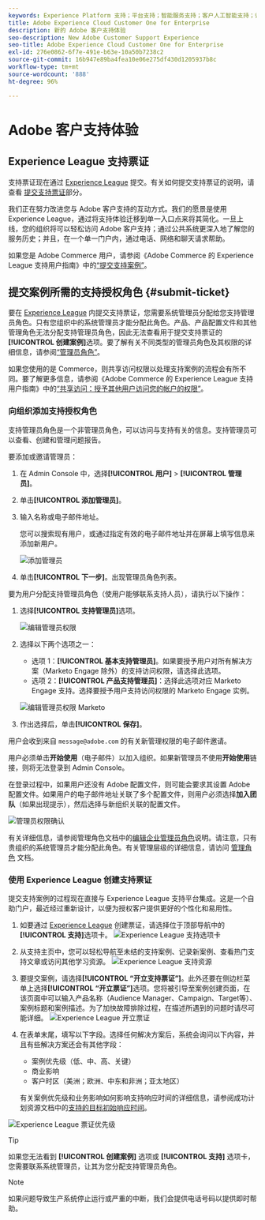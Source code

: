 ```yaml
---
keywords: Experience Platform 支持；平台支持；智能服务支持；客户人工智能支持；归因人工智能支持；rtcdp 支持；提交支持票证；客户支持
title: Adobe Experience Cloud Customer One for Enterprise
description: 新的 Adobe 客户支持体验
seo-description: New Adobe Customer Support Experience
seo-title: Adobe Experience Cloud Customer One for Enterprise
exl-id: 276e0862-6f7e-491e-b63e-10a50b7238c2
source-git-commit: 16b947e89ba4fea10e06e275df430d1205937b8c
workflow-type: tm+mt
source-wordcount: '888'
ht-degree: 96%

---
```


# Adobe 客户支持体验

## Experience League 支持票证

支持票证现在通过 [Experience League](https://experienceleague.adobe.com/home#support) 提交。有关如何提交支持票证的说明，请查看 [提交支持票证](#create-a-support-ticket-with-experience-league)部分。

我们正在努力改进您与 Adobe 客户支持的互动方式。我们的愿景是使用 Experience League，通过将支持体验迁移到单一入口点来将其简化。一旦上线，您的组织将可以轻松访问 Adobe 客户支持；通过公共系统更深入地了解您的服务历史；并且，在一个单一门户内，通过电话、网络和聊天请求帮助。

如果您是 Adobe Commerce 用户，请参阅《Adobe Commerce 的 Experience League 支持用户指南》中的[“提交支持案例”](https://experienceleague.adobe.com/en/docs/commerce-knowledge-base/kb/help-center-guide/magento-help-center-user-guide#support-case)。

## 提交案例所需的支持授权角色 {#submit-ticket}

要在 [Experience League](https://experienceleague.adobe.com/home#support) 内提交支持票证，您需要系统管理员分配给您支持管理员角色。只有您组织中的系统管理员才能分配此角色。产品、产品配置文件和其他管理角色无法分配支持管理员角色，因此无法查看用于提交支持票证的&#x200B;**[!UICONTROL 创建案例]**&#x200B;选项。要了解有关不同类型的管理员角色及其权限的详细信息，请参阅[“管理员角色”](admin-roles.md)。

如果您使用的是 Commerce，则共享访问权限以处理支持案例的流程会有所不同。要了解更多信息，请参阅《Adobe Commerce 的 Experience League 支持用户指南》中的[“共享访问：授予其他用户访问您的帐户的权限”](https://experienceleague.adobe.com/en/docs/commerce-knowledge-base/kb/help-center-guide/magento-help-center-user-guide#shared-access)。

### 向组织添加支持授权角色

支持管理员角色是一个非管理员角色，可以访问与支持有关的信息。支持管理员可以查看、创建和管理问题报告。

要添加或邀请管理员：

1. 在 Admin Console 中，选择&#x200B;**[!UICONTROL 用户]** > **[!UICONTROL 管理员]**。
1. 单击&#x200B;**[!UICONTROL 添加管理员]**。
1. 输入名称或电子邮件地址。

   您可以搜索现有用户，或通过指定有效的电子邮件地址并在屏幕上填写信息来添加新用户。

   ![添加管理员](assets/admin-console-add-admin.png)

1. 单击&#x200B;**[!UICONTROL 下一步]**。出现管理员角色列表。

要为用户分配支持管理员角色（使用户能够联系支持人员），请执行以下操作：

1. 选择&#x200B;**[!UICONTROL 支持管理员]**&#x200B;选项。

   ![编辑管理员权限](assets/edit-admin-rights.png)

1. 选择以下两个选项之一：

   * 选项 1：**[!UICONTROL 基本支持管理员]**。如果要授予用户对所有解决方案（Marketo Engage 除外）的支持访问权限，请选择此选项。
   * 选项 2：**[!UICONTROL 产品支持管理员]**：选择此选项对应 Marketo Engage 支持。选择要授予用户支持访问权限的 Marketo Engage 实例。

   ![编辑管理员权限 Marketo](assets/edit-admin-rights-advanced.png)

1. 作出选择后，单击&#x200B;**[!UICONTROL 保存]**。

用户会收到来自 `message@adobe.com` 的有关新管理权限的电子邮件邀请。

用户必须单击&#x200B;**开始使用**（电子邮件）以加入组织。如果新管理员不使用&#x200B;**开始使用**&#x200B;链接，则将无法登录到 Admin Console。

在登录过程中，如果用户还没有 Adobe 配置文件，则可能会要求其设置 Adobe 配置文件。如果用户的电子邮件地址关联了多个配置文件，则用户必须选择&#x200B;**加入团队**（如果出现提示），然后选择与新组织关联的配置文件。

![管理员权限确认](assets/admin-rights-confirmation.png)

有关详细信息，请参阅管理角色文档中的[编辑企业管理员角色](admin-roles.md#add-enterprise-role)说明。请注意，只有贵组织的系统管理员才能分配此角色。有关管理层级的详细信息，请访问 [管理角色](admin-roles.md) 文档。

### 使用 Experience League 创建支持票证

提交支持案例的过程现在直接与 Experience League 支持平台集成。这是一个自助门户，最近经过重新设计，以便为授权客户提供更好的个性化和易用性。

1. 如要通过 [Experience League](https://experienceleague.adobe.com/home#support) 创建票证，请选择位于顶部导航中的&#x200B;**[!UICONTROL 支持]**&#x200B;选项卡。
   ![Experience League 支持选项卡](./assets/experience-league-support-tab.png)
1. 从支持主页中，您可以轻松导航至未结的支持案例、记录新案例、查看热门支持文章或访问其他学习资源。
   ![Experience League 支持资源](./assets/experience-league-support-resources.png)
1. 要提交案例，请选择&#x200B;**[!UICONTROL “开立支持票证”]**。此外还要在侧边栏菜单上选择&#x200B;**[!UICONTROL “开立票证”]**&#x200B;选项。您将被引导至案例创建页面，在该页面中可以输入产品名称（Audience Manager、Campaign、Target等）、案例标题和案例描述。为了加快故障排除过程，在描述所遇到的问题时请尽可能详细。
   ![Experience League 开立票证](./assets/experience-league-open-ticket.png)
1. 在表单末尾，填写以下字段。选择任何解决方案后，系统会询问以下内容，并且有些解决方案还会有其他字段：

   * 案例优先级（低、中、高、关键）
   * 商业影响
   * 客户时区（美洲；欧洲、中东和非洲；亚太地区）

   有关案例优先级和业务影响如何影响支持响应时间的详细信息，请参阅成功计划资源文档中的[支持的目标初始响应时间](https://experienceleague.adobe.com/en/docs/support-resources/data-sheets/overview#targeted-initial-response-times-for-support)。

![Experience League 票证优先级](./assets/experience-league-ticket-priority.png)

>[!TIP]
>
> 如果您无法看到 **[!UICONTROL 创建案例]** 选项或 **[!UICONTROL 支持]** 选项卡，您需要联系系统管理员，让其为您分配支持管理员角色。








>[!NOTE]
>
> 如果问题导致生产系统停止运行或严重的中断，我们会提供电话号码以提供即时帮助。




<!--

## What About the Legacy Systems?

New Tickets/Cases will no longer be able to be submitted in legacy systems as of May 11th.  The [Admin Console](https://adminconsole.adobe.com/) will be used to submit new tickets/cases.

### Existing Tickets/Cases

* Between May 11th and May 20th the legacy systems will remain available to work existing tickets/cases to completion.
* Beginning May 20th the support team will migrate remaining open cases from the legacy systems to the new support experience.  You will receive an email notification regarding how to contact support to continue to work these cases.
-->
